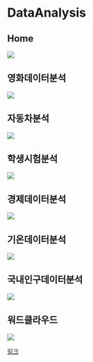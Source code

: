# DataAnalysis

## Home <br>
<img src = "Home.jpg"> <br>

## 영화데이터분석 <br>
<img src = "MovieData.jpg"> <br>

## 자동차분석 <br>
<img src = "CarData.jpg"> <br>

## 학생시험분석 <br>
<img src = "TestData.jpg"> <br>

## 경제데이터분석 <br>
<img src = "EconomicsData.jpg"> <br>

## 기온데이터분석 <br>
<img src = "TempData.jpg"> <br>

## 국내인구데이터분석 <br>
<img src = "PopData.jpg"> <br>

## 워드클라우드 <br>
<img src = "WordCloud.jpg"> <br>

[링크](http://localhost:8501/)


